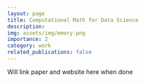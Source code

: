 ```yaml
---
layout: page
title: Computational Math for Data Science
description: 
img: assets/img/emory.png
importance: 2
category: work
related_publications: false
---
```


Will link paper and website here when done
